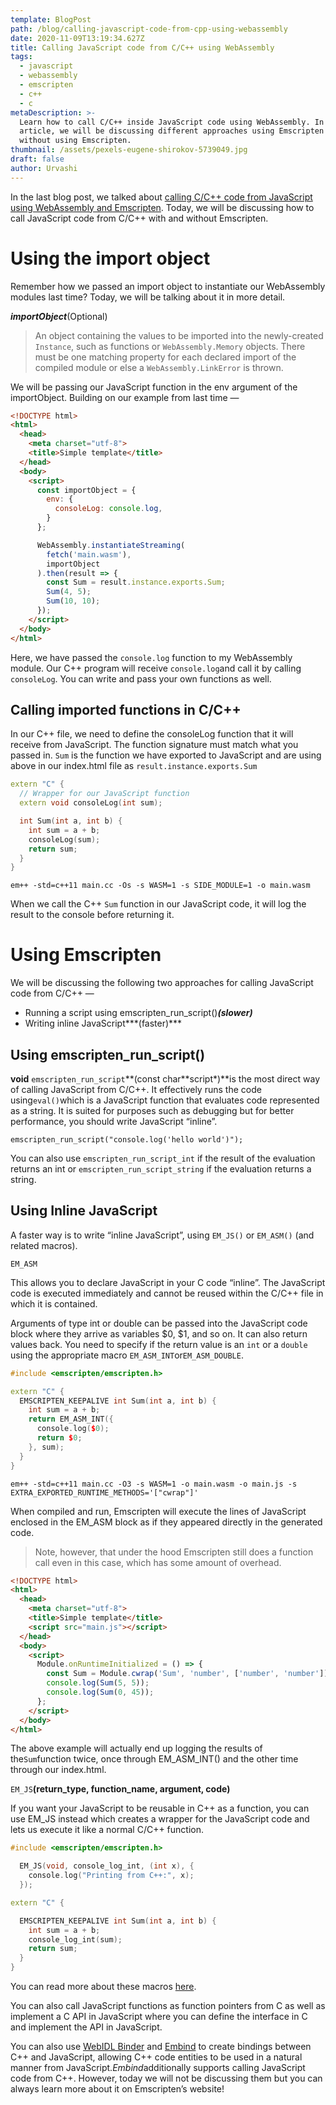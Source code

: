 ```yaml
---
template: BlogPost
path: /blog/calling-javascript-code-from-cpp-using-webassembly
date: 2020-11-09T13:19:34.627Z
title: Calling JavaScript code from C/C++ using WebAssembly
tags:
  - javascript
  - webassembly
  - emscripten
  - c++
  - c
metaDescription: >-
  Learn how to call C/C++ inside JavaScript code using WebAssembly. In this
  article, we will be discussing different approaches using Emscripten and
  without using Emscripten.
thumbnail: /assets/pexels-eugene-shirokov-5739049.jpg
draft: false
author: Urvashi
---
```

In the last blog post, we talked about [calling C/C++ code from JavaScript using WebAssembly and Emscripten](https://thecodedose.com/blog/loading-webassembly-modules-in-javascript). Today, we will be discussing how to call JavaScript code from C/C++ with and without Emscripten.

# Using the import object

Remember how we passed an import object to instantiate our WebAssembly modules last time? Today, we will be talking about it in more detail.

***importObject***(Optional)

> An object containing the values to be imported into the newly-created `Instance`, such as functions or `WebAssembly.Memory` objects. There must be one matching property for each declared import of the compiled module or else a `WebAssembly.LinkError` is thrown.

We will be passing our JavaScript function in the env argument of the importObject. Building on our example from last time —

```html
<!DOCTYPE html>
<html>
  <head>
    <meta charset="utf-8">
    <title>Simple template</title>
  </head>
  <body>
    <script>
      const importObject = {
        env: {
          consoleLog: console.log,
        }
      };

      WebAssembly.instantiateStreaming(
        fetch('main.wasm'),
        importObject
      ).then(result => {
        const Sum = result.instance.exports.Sum;
        Sum(4, 5);
        Sum(10, 10);
      });
    </script>
  </body>
</html>
```

Here, we have passed the `console.log` function to my WebAssembly module. Our C++ program will receive `console.log`and call it by calling `consoleLog`. You can write and pass your own functions as well.

## Calling imported functions in C/C++

In our C++ file, we need to define the consoleLog function that it will receive from JavaScript. The function signature must match what you passed in. `Sum` is the function we have exported to JavaScript and are using above in our index.html file as `result.instance.exports.Sum`

```cpp
extern "C" {
  // Wrapper for our JavaScript function
  extern void consoleLog(int sum);

  int Sum(int a, int b) {
    int sum = a + b;
    consoleLog(sum);
    return sum;
  }
}
```

`em++ -std=c++11 main.cc -Os -s WASM=1 -s SIDE_MODULE=1 -o main.wasm`

When we call the C++ `Sum` function in our JavaScript code, it will log the result to the console before returning it.

# Using Emscripten

We will be discussing the following two approaches for calling JavaScript code from C/C++ —

* Running a script using emscripten_run_script()***(slower)***
* Writing inline JavaScript***(faster)***

## Using emscripten_run_script()

**void** `emscripten_run_script`**(const char*\*script*)**is the most direct way of calling JavaScript from C/C++. It effectively runs the code using`eval()`which is a JavaScript function that evaluates code represented as a string. It is suited for purposes such as debugging but for better performance, you should write JavaScript “inline”.

`emscripten_run_script("console.log('hello world')");`

You can also use `emscripten_run_script_int` if the result of the evaluation returns an int or `emscripten_run_script_string` if the evaluation returns a string.

## Using Inline JavaScript

A faster way is to write “inline JavaScript”, using `EM_JS()` or `EM_ASM()` (and related macros).

`EM_ASM`

This allows you to declare JavaScript in your C code “inline”. The JavaScript code is executed immediately and cannot be reused within the C/C++ file in which it is contained.

Arguments of type int or double can be passed into the JavaScript code block where they arrive as variables $0, $1, and so on. It can also return values back. You need to specify if the return value is an `int` or a `double` using the appropriate macro `EM_ASM_INT`or`EM_ASM_DOUBLE`.

```cpp
#include <emscripten/emscripten.h>

extern "C" {
  EMSCRIPTEN_KEEPALIVE int Sum(int a, int b) {
    int sum = a + b;
    return EM_ASM_INT({
      console.log($0);
      return $0;
    }, sum);
  }
}

```

`em++ -std=c++11 main.cc -O3 -s WASM=1 -o main.wasm -o main.js -s EXTRA_EXPORTED_RUNTIME_METHODS='["cwrap"]'`

When compiled and run, Emscripten will execute the lines of JavaScript enclosed in the EM_ASM block as if they appeared directly in the generated code.

> Note, however, that under the hood Emscripten still does a function call even in this case, which has some amount of overhead.

```html
<!DOCTYPE html>
<html>
  <head>
    <meta charset="utf-8">
    <title>Simple template</title>
    <script src="main.js"></script>
  </head>
  <body>
    <script>
      Module.onRuntimeInitialized = () => {
        const Sum = Module.cwrap('Sum', 'number', ['number', 'number']);
        console.log(Sum(5, 5));
        console.log(Sum(0, 45));
      };
    </script>
  </body>
</html>
```

The above example will actually end up logging the results of the`Sum`function twice, once through EM_ASM_INT() and the other time through our index.html.

`EM_JS`**(return_type, function_name, argument, code)**

If you want your JavaScript to be reusable in C++ as a function, you can use EM_JS instead which creates a wrapper for the JavaScript code and lets us execute it like a normal C/C++ function.

```cpp
#include <emscripten/emscripten.h>

  EM_JS(void, console_log_int, (int x), {
    console.log("Printing from C++:", x);
  });

extern "C" {

  EMSCRIPTEN_KEEPALIVE int Sum(int a, int b) {
    int sum = a + b;
    console_log_int(sum);
    return sum;
  }
}

```

You can read more about these macros [here](https://emscripten.org/docs/api_reference/emscripten.h.html).

You can also call JavaScript functions as function pointers from C as well as implement a C API in JavaScript where you can define the interface in C and implement the API in JavaScript.

You can also use [WebIDL Binder](https://emscripten.org/docs/porting/connecting_cpp_and_javascript/WebIDL-Binder.html#webidl-binder) and [Embind](https://emscripten.org/docs/porting/connecting_cpp_and_javascript/embind.html#embind) to create bindings between C++ and JavaScript, allowing C++ code entities to be used in a natural manner from JavaScript.*Embind*additionally supports calling JavaScript code from C++. However, today we will not be discussing them but you can always learn more about it on Emscripten’s website!
